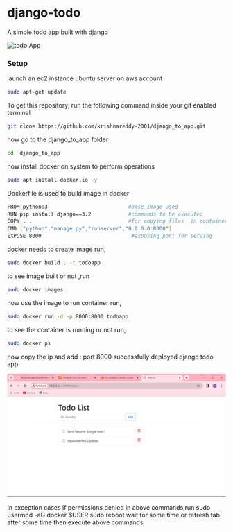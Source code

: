 # django-todo
A simple todo app built with django

![todo App](https://raw.githubusercontent.com/shreys7/django-todo/develop/staticfiles/todoApp.png)
### Setup
launch an ec2 instance ubuntu server on aws account
```bash
sudo apt-get update
```
To get this repository, run the following command inside your git enabled terminal
```bash
git clone https://github.com/krishnareddy-2001/django_to_app.git
```
now go to the django_to_app folder 
```bash
cd  django_to_app
```
now install docker on system to perform operations
```bash
sudo apt install docker.io -y
```
Dockerfile is used to build image in docker 
```bash
FROM python:3                          #base image used 
RUN pip install django==3.2            #commands to be executed
COPY . .                               #for copying files  in container 
CMD ["python","manage.py","runserver","0.0.0.0:8000"]   
EXPOSE 8000                             #exposing port for serving  

```
docker needs to create image run,
```bash
sudo docker build . -t todoapp
```
to see image built or not ,run
```bash
sudo docker images
```
now use the image to run container run,
```bash
sudo docker run -d -p 8000:8000 todoapp
```
to see the container is running or not run,
```bash
sudo docker ps
```
now copy the ip and add : port 8000
successfully deployed django todo app


![todo App](https://github.com/krishnareddy-2001/django_to_app/blob/2016b37446623db7567ea4629a362b792c7ba23c/staticfiles/Screenshot%202023-11-27%20110056.png)


In exception cases
if permissions denied in above commands,run 
sudo usermod -aG  docker $USER
sudo reboot
wait for some time or refresh tab after some time 
then execute above commands





